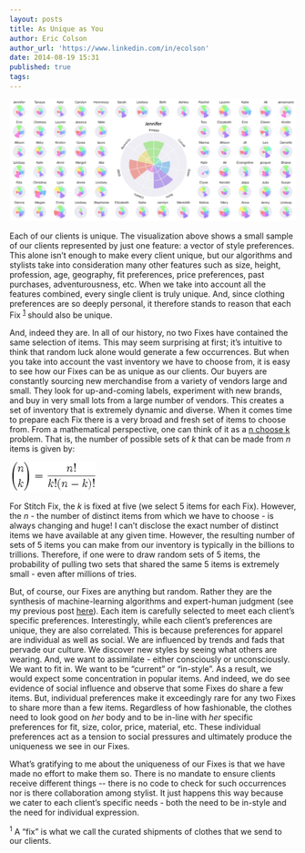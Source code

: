 ```yaml
---
layout: posts
title: As Unique as You
author: Eric Colson
author_url: 'https://www.linkedin.com/in/ecolson'
date: 2014-08-19 15:31
published: true 
tags:
---
```


![Client Style Vectors](/assets/images/blog/client_style_vectors.png)

Each of our clients is unique.  The visualization above shows a small sample of our clients represented by just one feature: a vector of style preferences.  This alone isn’t enough to make every client unique, but our algorithms and stylists take into consideration many other features such as size, height, profession, age, geography, fit preferences, price preferences, past purchases, adventurousness, etc.  When we take into account all the features combined, every single client is truly unique.  And, since clothing preferences are so deeply personal, it therefore stands to reason that each Fix <sup><a href="#1">1</a></sup> should also be unique.

And, indeed they are.  In all of our history, no two Fixes have contained the same selection of items.   This may seem surprising at first; it’s intuitive to think that random luck alone would generate a few occurrences.  But when you take into account the vast inventory we have to choose from, it is easy to see how our Fixes can be as unique as our clients.   Our buyers are constantly sourcing new merchandise from a variety of vendors large and small.  They look for up-and-coming labels,  experiment with new brands, and buy in very small lots from a large number of vendors.   This creates a set of inventory that is extremely dynamic and diverse.  When it comes time to prepare each Fix there is a very broad and fresh set of items to choose from.  From a mathematical perspective, one can think of it as a [n choose k][binomial_coefficient] problem.  That is, the number of possible sets of _k_ that can be made from _n_ items is given by:

<img src="/assets/images/blog/nchoosek.png" alt="N choose K" style="width:152px;height:53px">

For Stitch Fix, the _k_ is fixed at five (we select 5 items for each Fix).  However, the _n_ - the number of distinct items from which we have to choose - is always changing and huge!   I can’t disclose the exact number of distinct items we have available at any given time.  However, the resulting number of sets of 5 items you can make from our inventory is typically in the billions to trillions.  Therefore, if one were to draw random sets of 5 items, the probability of pulling two sets that shared the same 5 items is extremely small - even after millions of tries.

But, of course, our Fixes are anything but random.  Rather they are the synthesis of machine-learning algorithms and expert-human judgment (see my previous post [here][post_on_humans_and_machines]).  Each item is carefully selected to meet each client’s specific preferences.   Interestingly, while each client’s preferences are unique, they are also correlated.    This is because preferences for apparel are individual as well as social.   We are influenced by trends and fads that pervade our culture.  We discover new styles by seeing what others are wearing. And, we want to assimilate - either consciously or unconsciously.  We want to fit in. We want to be “current” or “in-style”.  As a result, we would expect some concentration in popular items.   And indeed, we do see evidence of social influence and observe that some Fixes do share a few items.   But, individual preferences make it exceedingly rare for any two Fixes to share more than a few items.   Regardless of how fashionable, the clothes need to look good on _her_ body and to be in-line with _her_ specific preferences for fit, size, color, price, material, etc.    These individual preferences act as a tension to social pressures and ultimately produce the uniqueness we see in our Fixes.

What’s gratifying to me about the uniqueness of our Fixes is that we have made no effort to make them so. There is no mandate to ensure clients receive different things -- there is no code to check for such occurrences nor is there collaboration among stylist.  It just happens this way because we cater to each client’s specific needs - both the need to be in-style and the need for individual expression.


<a name="1"></a>
<sup>1</sup>  A “fix” is what we call the curated shipments of clothes that we send to our clients.

[binomial_coefficient]: http://en.wikipedia.org/wiki/Binomial_coefficient
[post_on_humans_and_machines]: http://technology.stitchfix.com/blog/2014/07/21/machine-and-expert-human-resources/

